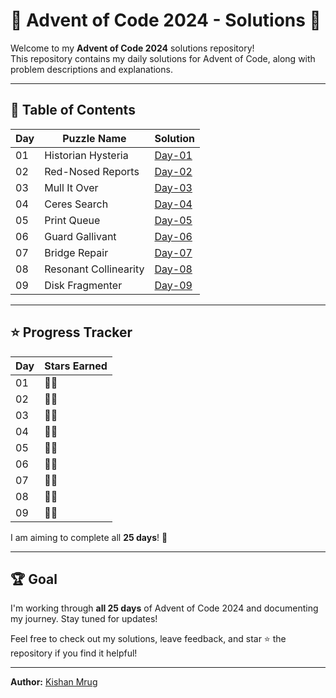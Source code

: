 # 🎄 Advent of Code 2024 - Solutions 🎄

Welcome to my **Advent of Code 2024** solutions repository!  
This repository contains my daily solutions for Advent of Code, along with problem descriptions and explanations.

---

## 📜 Table of Contents

| Day | Puzzle Name           | Solution          |
| --- | --------------------- | ----------------- |
| 01  | Historian Hysteria    | [Day-01](Day-01/) |
| 02  | Red-Nosed Reports     | [Day-02](Day-02/) |
| 03  | Mull It Over          | [Day-03](Day-03/) |
| 04  | Ceres Search          | [Day-04](Day-04/) |
| 05  | Print Queue           | [Day-05](Day-05/) |
| 06  | Guard Gallivant       | [Day-06](Day-06/) |
| 07  | Bridge Repair         | [Day-07](Day-07/) |
| 08  | Resonant Collinearity | [Day-08](Day-08/) |
| 09  | Disk Fragmenter       | [Day-09](Day-09/) |
---

## ⭐ Progress Tracker

| Day | Stars Earned |
| --- | ------------ |
| 01  | 🌟🌟           |
| 02  | 🌟🌟           |
| 03  | 🌟🌟           |
| 04  | 🌟🌟           |
| 05  | 🌟🌟           |
| 06  | 🌟🌟           |
| 07  | 🌟🌟           |
| 08  | 🌟🌟           |
| 09  | 🌟🌟           |

I am aiming to complete all **25 days**! 🚀

---

## 🏆 Goal
I'm working through **all 25 days** of Advent of Code 2024 and documenting my journey. Stay tuned for updates!

Feel free to check out my solutions, leave feedback, and star ⭐ the repository if you find it helpful!

---

**Author:** [Kishan Mrug](https://www.linkedin.com/in/kishan-mrug/)